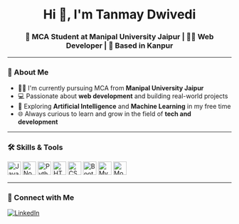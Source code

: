 <h1 align="center">Hi 👋, I'm Tanmay Dwivedi</h1>
<h3 align="center">🚀 MCA Student at Manipal University Jaipur | 👨‍💻 Web Developer | 📍 Based in Kanpur</h3>

---

### 🧠 About Me

- 👨‍🎓 I'm currently pursuing MCA from **Manipal University Jaipur**
- 💻 Passionate about **web development** and building real-world projects
- 🤖 Exploring **Artificial Intelligence** and **Machine Learning** in my free time
- 🌐 Always curious to learn and grow in the field of **tech and development**

---

### 🛠️ Skills & Tools
<p align="left">
  <img src="https://cdn.jsdelivr.net/gh/devicons/devicon/icons/javascript/javascript-original.svg" height="30" alt="JavaScript" />
  <img src="https://cdn.jsdelivr.net/gh/devicons/devicon/icons/nodejs/nodejs-original.svg" height="30" alt="Node.js" />
  <img src="https://cdn.jsdelivr.net/gh/devicons/devicon/icons/python/python-original.svg" height="30" alt="Python" />
  <img src="https://cdn.jsdelivr.net/gh/devicons/devicon/icons/html5/html5-original.svg" height="30" alt="HTML5" />
  <img src="https://cdn.jsdelivr.net/gh/devicons/devicon/icons/css3/css3-original.svg" height="30" alt="CSS3" />
  <img src="https://cdn.jsdelivr.net/gh/devicons/devicon/icons/bootstrap/bootstrap-plain.svg" height="30" alt="Bootstrap" />
  <img src="https://cdn.jsdelivr.net/gh/devicons/devicon/icons/mysql/mysql-original.svg" height="30" alt="MySQL" />
  <img src="https://cdn.jsdelivr.net/gh/devicons/devicon/icons/mongodb/mongodb-original.svg" height="30" alt="MongoDB" />
</p>

---

### 🔗 Connect with Me

[![LinkedIn](https://img.shields.io/badge/LinkedIn-blue?style=flat&logo=linkedin)](https://www.linkedin.com/in/tanmaydwivedi691/)
